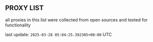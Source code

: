 ## PROXY LIST

all proxies in this list were collected from open sources and tested for functionality

last update: `2025-03-28 05:04:25.392305+00:00` UTC